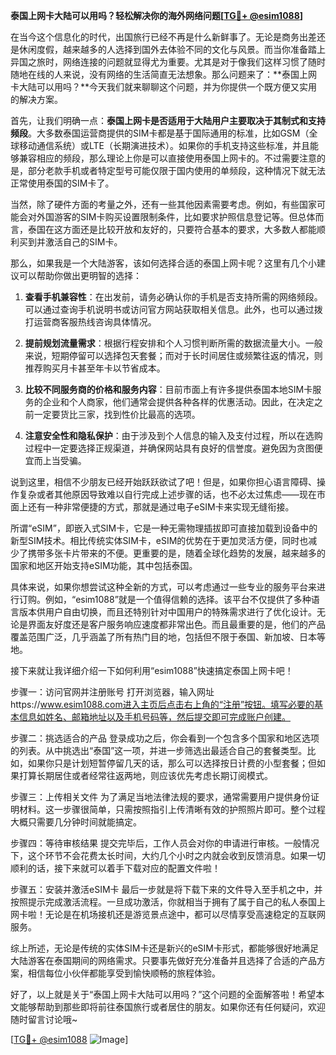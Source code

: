 **泰国上网卡大陆可以用吗？轻松解决你的海外网络问题[[TG💪+ @esim1088](https://t.me/s/esim1088)]**

在当今这个信息化的时代，出国旅行已经不再是什么新鲜事了。无论是商务出差还是休闲度假，越来越多的人选择到国外去体验不同的文化与风景。而当你准备踏上异国之旅时，网络连接的问题就显得尤为重要。尤其是对于像我们这样习惯了随时随地在线的人来说，没有网络的生活简直无法想象。那么问题来了：**泰国上网卡大陆可以用吗？**今天我们就来聊聊这个问题，并为你提供一个既方便又实用的解决方案。

首先，让我们明确一点：**泰国上网卡是否适用于大陆用户主要取决于其制式和支持频段**。大多数泰国运营商提供的SIM卡都是基于国际通用的标准，比如GSM（全球移动通信系统）或LTE（长期演进技术）。如果你的手机支持这些标准，并且能够兼容相应的频段，那么理论上你是可以直接使用泰国上网卡的。不过需要注意的是，部分老款手机或者特定型号可能仅限于国内使用的单频段，这种情况下就无法正常使用泰国的SIM卡了。

当然，除了硬件方面的考量之外，还有一些其他因素需要考虑。例如，有些国家可能会对外国游客的SIM卡购买设置限制条件，比如要求护照信息登记等。但总体而言，泰国在这方面还是比较开放和友好的，只要符合基本的要求，大多数人都能顺利买到并激活自己的SIM卡。

那么，如果我是一个大陆游客，该如何选择合适的泰国上网卡呢？这里有几个小建议可以帮助你做出更明智的选择：

1. **查看手机兼容性**：在出发前，请务必确认你的手机是否支持所需的网络频段。可以通过查询手机说明书或访问官方网站获取相关信息。此外，也可以通过拨打运营商客服热线咨询具体情况。

2. **提前规划流量需求**：根据行程安排和个人习惯判断所需的数据流量大小。一般来说，短期停留可以选择包天套餐；而对于长时间居住或频繁往返的情况，则推荐购买月卡甚至年卡以节省成本。

3. **比较不同服务商的价格和服务内容**：目前市面上有许多提供泰国本地SIM卡服务的企业和个人商家，他们通常会提供各种各样的优惠活动。因此，在决定之前一定要货比三家，找到性价比最高的选项。

4. **注意安全性和隐私保护**：由于涉及到个人信息的输入及支付过程，所以在选购过程中一定要选择正规渠道，并确保网站具有良好的信誉度。避免因为贪图便宜而上当受骗。

说到这里，相信不少朋友已经开始跃跃欲试了吧！但是，如果你担心语言障碍、操作复杂或者其他原因导致难以自行完成上述步骤的话，也不必太过焦虑——现在市面上还有一种非常便捷的方式，那就是通过电子eSIM卡来实现无缝衔接。

所谓“eSIM”，即嵌入式SIM卡，它是一种无需物理插拔即可直接加载到设备中的新型SIM技术。相比传统实体SIM卡，eSIM的优势在于更加灵活方便，同时也减少了携带多张卡片带来的不便。更重要的是，随着全球化趋势的发展，越来越多的国家和地区开始支持eSIM功能，其中包括泰国。

具体来说，如果你想尝试这种全新的方式，可以考虑通过一些专业的服务平台来进行订购。例如，“esim1088”就是一个值得信赖的选择。该平台不仅提供了多种语言版本供用户自由切换，而且还特别针对中国用户的特殊需求进行了优化设计。无论是界面友好度还是客户服务响应速度都非常出色。而且最重要的是，他们的产品覆盖范围广泛，几乎涵盖了所有热门目的地，包括但不限于泰国、新加坡、日本等地。

接下来就让我详细介绍一下如何利用“esim1088”快速搞定泰国上网卡吧！

步骤一：访问官网并注册账号
打开浏览器，输入网址https://www.esim1088.com进入主页后点击右上角的“注册”按钮。填写必要的基本信息如姓名、邮箱地址以及手机号码等，然后提交即可完成账户创建。

步骤二：挑选适合的产品
登录成功之后，你会看到一个包含多个国家和地区选项的列表。从中挑选出“泰国”这一项，并进一步筛选出最适合自己的套餐类型。比如，如果你只是计划短暂停留几天的话，那么可以选择按日计费的小型套餐；但如果打算长期居住或者经常往返两地，则应该优先考虑长期订阅模式。

步骤三：上传相关文件
为了满足当地法律法规的要求，通常需要用户提供身份证明材料。这一步骤很简单，只需按照指引上传清晰有效的护照照片即可。整个过程大概只需要几分钟时间就能搞定。

步骤四：等待审核结果
提交完毕后，工作人员会对你的申请进行审核。一般情况下，这个环节不会花费太长时间，大约几个小时之内就会收到反馈消息。如果一切顺利的话，接下来就可以着手下载对应的配置文件啦！

步骤五：安装并激活eSIM卡
最后一步就是将下载下来的文件导入至手机之中，并按照提示完成激活流程。一旦成功激活，你就相当于拥有了属于自己的私人泰国上网卡啦！无论是在机场接机还是游览景点途中，都可以尽情享受高速稳定的互联网服务。

综上所述，无论是传统的实体SIM卡还是新兴的eSIM卡形式，都能够很好地满足大陆游客在泰国期间的网络需求。只要事先做好充分准备并且选择了合适的产品方案，相信每位小伙伴都能享受到愉快顺畅的旅程体验。

好了，以上就是关于“泰国上网卡大陆可以用吗？”这个问题的全面解答啦！希望本文能够帮助到那些即将前往泰国旅行或者居住的朋友。如果你还有任何疑问，欢迎随时留言讨论哦~

[[TG💪+ @esim1088](https://t.me/s/esim1088) ![Image](https://i.postimg.cc/4NQfJmqS/Snipaste-2025-05-13-00-14-12.png)]